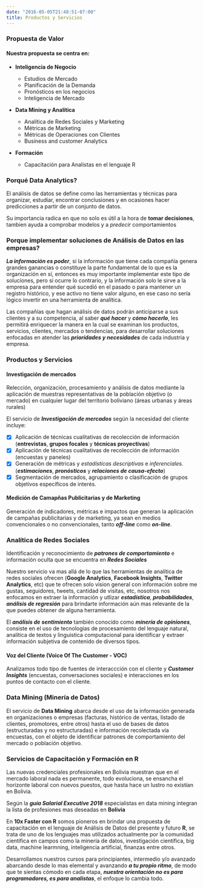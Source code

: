 ```yaml
---
date: "2016-05-05T21:48:51-07:00"
title: Productos y Servicios
---
```


### Propuesta de Valor
#### Nuestra propuesta se centra en:

- **Inteligencia de Negocio**
  + Estudios de Mercado
  + Planificación de la Demanda
  + Pronósticos en los negocios
  + Inteligencia de Mercado

- **Data Mining y Analítica**
  + Analítica de Redes Sociales y Marketing
  + Métricas de Marketing
  + Métricas de Operaciones con Clientes
  + Business and customer Analytics
  
- **Formación**
  + Capacitación para Analistas en el lenguaje R

### Porqué Data Analytics?
El análisis de datos se define como las herramientas y técnicas para organizar, estudiar, encontrar conclusiones y en ocasiones hacer predicciones a partir de un conjunto de datos.

Su importancia radica en que no solo es útil a la hora de **tomar decisiones**, tambien ayuda a comprobar modelos y a _predecir_ comportamientos

### Porque implementar soluciones de Análisis de Datos en las empresas?
_**La información es poder**_, si la información que tiene cada compañía genera grandes ganancias o constituye la parte fundamental de lo que es la organización en sí, entonces es muy importante implementar este tipo de soluciones, pero si ocurre lo contrario, y la información solo le sirve a la empresa para entender qué sucedió en el pasado o para mantener un registro histórico, y ese activo no tiene valor alguno, en ese caso no sería lógico invertir en una herramienta de analítica.  

Las compañías que hagan análisis de datos podrán anticiparse a sus clientes y a su competencia, al saber _**qué hacer**_ y _**cómo hacerlo**_, les permitirá enriquecer la manera en la cual se examinan los productos, servicios, clientes, mercados o tendencias, para desarrollar soluciones enfocadas en atender las _**prioridades y necesidades**_ de cada industria y empresa.

### Productos y Servicios
#### Investigación de mercados
Relección, organización, procesamiento y análisis de datos mediante la aplicación de muestras representativas de la población objetivo (o mercado) en cualquier lugar del territorio boliviano (áreas urbanas y áreas rurales)

El servicio de _**Investigación de mercados**_ según la necesidad del cliente incluye:

- [x] Aplicación de técnicas cualitativas de recolección de información (**entrevistas**, **grupos focales** y **técnicas proyectivas**) 
- [x] Aplicación de técnicas cualitativas de recolección de información (encuestas y paneles)
- [x] Generación de métricas y _estadísticas descriptivas_ e _inferenciales._ (**_estimaciones_**, _**pronósticos**_ y _**relaciones de causa-efecto**_)
- [x] Segmentación de mercados, agrupamiento o clasificación de grupos objetivos específicos de interés.

#### Medición de Camapñas Publicitarias y de Marketing
Generación de indicadores, métricas e impactos que generan la aplicación de campañas publicitarias y de marketing, ya sean en medios convencionales o no convencionales, tanto _**off-line**_ como _**on-line**_.

### Analítica de Redes Sociales
Identificación y reconocimiento de _**patrones de comportamiento**_ e información oculta que se encuentra en **_Redes Sociales_** 

Nuestro servicio va mas allá de lo que las herramientas de analítica de redes sociales ofrecen (**Google Analytics**, **Facebook Insights**, **Twitter Analytics**, etc) que te ofrecen solo vision general con información sobre me gustas, seguidores, tweets, cantidad de visitas, etc, nosotros nos enfocamos en extraer la información y utlizar _**estadística**_, _**probabilidades**_, _**análisis de regresión**_ para brindarte información aún mas relevante de la que puedes obtener de alguna herramienta.

El _**análisis de sentimiento**_ también conocido como _**minería de opiniones**_, consiste en el uso de tecnologías de procesamiento del lenguaje natural, analítica de textos y linguistica computacional para identificar y extraer información subjetiva de contenido de diversos tipos.

#### Voz del Cliente (Voice Of The Customer - VOC)
Analizamos todo tipo de fuentes de interaccción con el cliente y _**Customer Insights**_ (encuestas, conversaciones sociales) e interacciones en los puntos de contacto con el cliente.

### Data Mining (Minería de Datos)
El servicio de **Data Mining** abarca desde el uso de la información generada en organizaciones o empresas (facturas, histórico de ventas, listado de clientes, promotores, entre otros) hasta el uso de bases de datos (estructuradas y no estructuradas) e información recolectada vía encuestas, con el objeto de identificar patrones de comportamiento del mercado o población objetivo.

### Servicios de Capacitación y Formación en R
Las nuevas credenciales profesionales en Bolivia muestran que en el mercado laboral nada es permanente, todo evoluciona, se ensancha el horizonte laboral con nuevos puestos, que hasta hace un lustro no existían en Bolivia.

Según la _**guía Salarial Executive 2018**_ especialistas en data mining integran la lista de profesiones mas deseadas en **Bolivia**

En **10x Faster con R** somos pioneros en brindar una propuesta de capacitación en el lenguaje de Análisis de Datos del presente y futuro **R**, se trata de uno de los lenguajes mas utilizados actualmente por la comunidad científica en campos como la minería de datos, investigación científica, big data, machine learmning, inteligencia artificial, finanzas entre otros. 

Desarrollamos nuestros cursos para principiantes, intermedio y/o avanzado abarcando desde lo mas elemental y avanzando _**a tu propio ritmo**_, de modo que te sientas cómodo en cada etapa, _**nuestra orientación no es para programadores, es para analistas**_, el enfoque lo cambia todo.



















